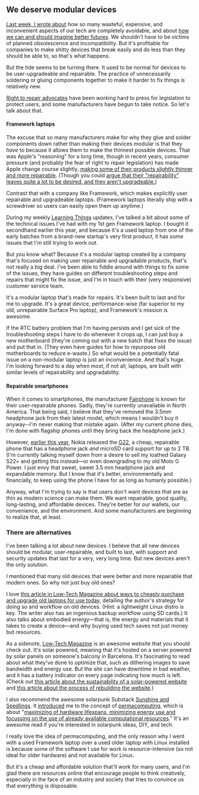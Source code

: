 
## We deserve modular devices
[Last week, I wrote about](https://www.buriedsecretspodcast.com/tag/solarpunk/) how so many wasteful, expensive, and inconvenient aspects of our tech are completely avoidable, and about [how we can and should imagine better futures](https://www.buriedsecretspodcast.com/cyberpunk-cautionary-tales-and-imagination/). We shouldn't have to be victims of planned obsolescence and incompatibility. But it's profitable for companies to make shitty devices that break easily and do less than they should be able to, so that's what happens.

But the tide seems to be turning there. It used to be normal for devices to be user-upgradeable and repairable. The practice of unnecessarily soldering or gluing components together to make it harder to fix things is relatively new. 

[Right to repair advocates](https://en.wikipedia.org/wiki/Right_to_repair) have been working hard to press for legislation to protect users, and some manufacturers have begun to take notice. So let's talk about that.

#### Framework laptops
The excuse that so many manufacturers make for why they glue and solder components down rather than making their devices modular is that they *have* to because it allows them to make the thinnest possible devices. That was Apple's "reasoning" for a long time, though in recent years, consumer pressure (and probably the fear of right to repair legislation) has made Apple change course slightly, [making some of their products slightly thinner and more repairable](https://www.engadget.com/apple-user-iphone-repair-policy-change-173047862.html). (Though you could [argue that their "repairability" leaves quite a lot to be desired, and they aren't upgradeable.](https://arstechnica.com/gadgets/2022/08/macbook-self-repair-program-highlights-apples-flawed-repairability-progress/))

Contrast that with a company like Framework, which makes explicitly user repairable and upgradeable laptops. (Framework laptops literally ship with a screwdriver so users can easily open them up anytime.)

During my weekly [Learning Things](https://www.buriedsecretspodcast.com/tag/learning-things/) updates, I've talked a bit about some of the technical issues I've had with my 1st gen Framework laptop. I bought it secondhand earlier this year, and because it's a used laptop from one of the early batches from a brand-new startup's very first product, it has some issues that I'm still trying to work out.

But you know what? Because it's a modular laptop created by a company that's focused on making user repairable and upgradable products, that's not really a big deal. I've been able to fiddle around with things to fix some of the issues, they have guides on different troubleshooting steps and repairs that might fix the issue, and I'm in touch with their (very responsive) customer service team. 

It's a modular laptop that's made for repairs. It's been built to last and for me to upgrade. It's a great device, performance-wise (far superior to my old, unrepairable Surface Pro laptop), and Framework's mission is awesome.

If the RTC battery problem that I'm having persists and I get sick of the troubleshooting steps I have to do whenever it crops up, I can just buy a new motherboard (they're coming out with a new batch that fixes the issue) and put that in. (They even have guides for how to repurpose old motherboards to reduce e-waste.) So what would be a potentially fatal issue on a non-modular laptop is just an inconvenience. And that's huge. I'm looking forward to a day when most, if not all, laptops, are built with similar levels of repairability and upgradability.

#### Repairable smartphones
When it comes to smartphones, the manufacturer [Fairphone](https://www.fairphone.com/en/) is known for their user-repairable phones. Sadly, they're currently unavailable in North America. That being said, I believe that they've removed the 3.5mm headphone jack from their latest model, which means I wouldn't buy it anyway--I'm never making that mistake again. (After my current phone dies, I'm done with flagship phones until they bring back the headphone jack.)

However, [earlier this year](https://www.techradar.com/news/nokias-new-g22-smartphone-might-be-the-most-easily-repairable-device-of-its-kind), Nokia released the [G22](https://www.nokia.com/phones/en_int/nokia-g-22/specs?sku=101S0609H001), a cheap, repairable phone that has a headphone jack *and* microSD card support for up to 2 TB. (I'm currently talking myself down from a desire to sell my loathed Galaxy S22+ and getting this instead—or even downgrading to my old Moto G Power. I just envy that sweet, sweet 3.5 mm headphone jack and expandable memory. But I know that it's better, environmentally and financially, to keep using the phone I have for as long as humanly possible.)

Anyway, what I'm trying to say is that users don't want devices that are as thin as modern science can make them. We want repairable, good quality, long-lasting, and affordable devices. They're better for our wallets, our convenience, and the environment. And some manufacturers are beginning to realize that, at least.

### There are alternatives
I've been talking a lot about new devices. I believe that all new devices should be modular, user-repairable, and built to last, with support and security updates that last for a very, very long time. But new devices aren't the only solution.

I mentioned that many old devices that were better and more repairable that modern ones. So why not just buy old ones? 

I love [this article in Low-Tech Magazine about ways to cheaply purchase and upgrade old laptops for use today](https://solar.lowtechmagazine.com/2020/12/how-and-why-i-stopped-buying-new-laptops/), detailing the author's strategy for doing so and workflow on old devices. (Hint: a lightweight Linux distro is key. The writer also has an ingenious backup workflow using SD cards.) It also talks about embodied energy—that is, the energy and materials that it takes to create a device—and why buying used tech saves not just money but resources.

As a sidenote, [Low-Tech Magazine](https://solar.lowtechmagazine.com) is an awesome website that you should check out. It's solar powered, meaning that it's hosted on a server powered by solar panels on someone's balcony in Barcelona. It's fascinating to read about what they've done to optimize that, such as dithering images to save bandwidth and energy use. But the site can have downtime in bad weather, and it has a battery indicator on every page indicating how much is left. (Check out [this article about the sustainability of a solar-powered website](https://solar.lowtechmagazine.com/2020/01/how-sustainable-is-a-solar-powered-website/) and [this article about the process of rebuilding the website](https://solar.lowtechmagazine.com/2023/06/rebuilding-a-solar-powered-website/).) 

I also recommend the awesome solarpunk Substack [Sunshine and Seedlings](https://anarchosolarpunk.substack.com). It [introduced](https://anarchosolarpunk.substack.com/p/chromebook-revive) me to the concept of [permacomputing](http://permacomputing.net), which is about "[maximizing of hardware lifespans, minimizing energy use and focussing on the use of already available computational resources](http://permacomputing.net)." It's an awesome read if you're interested in solarpunk ideas, DIY, and tech.

I really love the idea of permacomputing, and the only reason why I went with a used Framework laptop over a used older laptop with Linux installed is because some of the software I use for work is resource-intensive (so not ideal for older hardware) and not available for Linux. 

But it's a cheap and affordable solution that'll work for many users, and I'm glad there are resources online that encourage people to think creatively, especially in the face of an industry and society that tries to convince us that everything is disposable.

